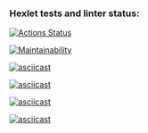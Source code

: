 ### Hexlet tests and linter status:

[![Actions Status](https://github.com/DmitriyChestnov/frontend-project-44/workflows/hexlet-check/badge.svg)](https://github.com/DmitriyChestnov/frontend-project-44/actions)

[![Maintainability](https://api.codeclimate.com/v1/badges/a248f20a1a9ba530e52f/maintainability)](https://codeclimate.com/github/DmitriyChestnov/frontend-project-44/maintainability)

[![asciicast](https://asciinema.org/a/IFTHpoghnsBLSV5Ve8S3meOp6.svg)](https://asciinema.org/a/IFTHpoghnsBLSV5Ve8S3meOp6)

[![asciicast](https://asciinema.org/a/Gkr67FnIpJ2lNml8B1hh9maqb.svg)](https://asciinema.org/a/Gkr67FnIpJ2lNml8B1hh9maqb)

[![asciicast](https://asciinema.org/a/xMgiLYB9dIOJRKrg7ZhVkehqY.svg)](https://asciinema.org/a/xMgiLYB9dIOJRKrg7ZhVkehqY)

[![asciicast](https://asciinema.org/a/YcKWNxOnZBZoazGDGSNKhBtZP.svg)](https://asciinema.org/a/YcKWNxOnZBZoazGDGSNKhBtZP)
